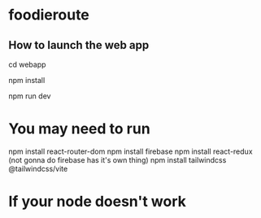 # foodieroute




## How to launch the web app

  cd webapp
  
  npm install
  
  npm run dev

# You may need to run 
npm install react-router-dom
npm install firebase
npm install react-redux (not gonna do firebase has it's own thing)
npm install tailwindcss @tailwindcss/vite


# If your node doesn't work



